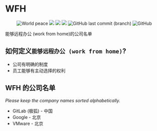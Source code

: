 # WFH
<p align="center">
    <img alt="World peace" src="https://img.shields.io/badge/world-peace-brightgreen" />
    <a href="https://github.com/yeahdongcn/WFH/graphs/contributors" alt="Contributors">
        <img src="https://img.shields.io/github/contributors/yeahdongcn/WFH" /></a>
    <a href="#backers" alt="Backers on Open Collective">
        <img src="https://img.shields.io/opencollective/backers/wfh" /></a>
    <a href="#sponsors" alt="Sponsors on Open Collective">
        <img src="https://img.shields.io/opencollective/sponsors/wfh" /></a>
    <img alt="GitHub last commit (branch)" src="https://img.shields.io/github/last-commit/yeahdongcn/wfh/main">
    <img alt="GitHub" src="https://img.shields.io/github/license/yeahdongcn/wfh" />
</p>
能够远程办公 (work from home)的公司名单</br>

## 如何定义`能够远程办公 (work from home)`? 

* 公司有明确的制度
* 员工能够有主动选择的权利

## WFH 的公司名单

*Please keep the company names sorted alphabetically.*

* GitLab (极狐) - 中国 
* Google - 北京
* VMware - 北京
